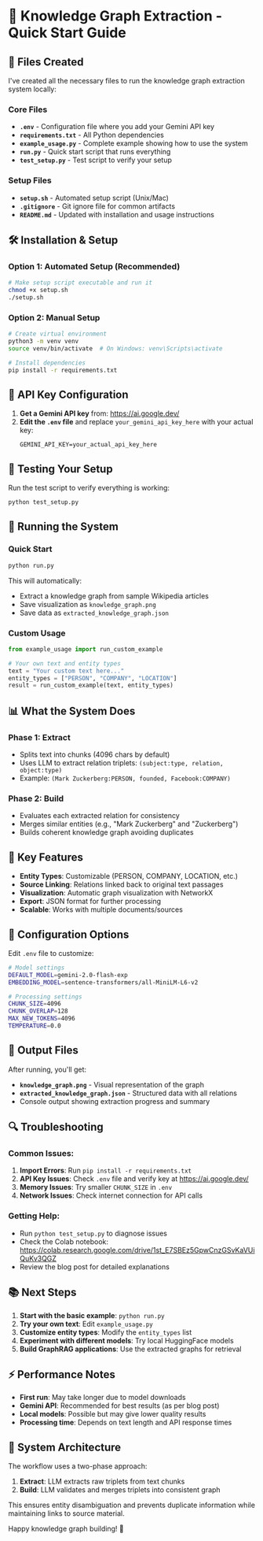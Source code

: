 # 🚀 Knowledge Graph Extraction - Quick Start Guide

## 📁 Files Created

I've created all the necessary files to run the knowledge graph extraction system locally:

### Core Files
- **`.env`** - Configuration file where you add your Gemini API key
- **`requirements.txt`** - All Python dependencies 
- **`example_usage.py`** - Complete example showing how to use the system
- **`run.py`** - Quick start script that runs everything
- **`test_setup.py`** - Test script to verify your setup

### Setup Files
- **`setup.sh`** - Automated setup script (Unix/Mac)
- **`.gitignore`** - Git ignore file for common artifacts
- **`README.md`** - Updated with installation and usage instructions

## 🛠️ Installation & Setup

### Option 1: Automated Setup (Recommended)
```bash
# Make setup script executable and run it
chmod +x setup.sh
./setup.sh
```

### Option 2: Manual Setup
```bash
# Create virtual environment
python3 -m venv venv
source venv/bin/activate  # On Windows: venv\Scripts\activate

# Install dependencies
pip install -r requirements.txt
```

## 🔑 API Key Configuration

1. **Get a Gemini API key** from: https://ai.google.dev/
2. **Edit the `.env` file** and replace `your_gemini_api_key_here` with your actual key:
   ```
   GEMINI_API_KEY=your_actual_api_key_here
   ```

## 🧪 Testing Your Setup

Run the test script to verify everything is working:
```bash
python test_setup.py
```

## 🚀 Running the System

### Quick Start
```bash
python run.py
```
This will automatically:
- Extract a knowledge graph from sample Wikipedia articles
- Save visualization as `knowledge_graph.png`
- Save data as `extracted_knowledge_graph.json`

### Custom Usage
```python
from example_usage import run_custom_example

# Your own text and entity types
text = "Your custom text here..."
entity_types = ["PERSON", "COMPANY", "LOCATION"]
result = run_custom_example(text, entity_types)
```

## 📊 What the System Does

### Phase 1: Extract
- Splits text into chunks (4096 chars by default)
- Uses LLM to extract relation triplets: `(subject:type, relation, object:type)`
- Example: `(Mark Zuckerberg:PERSON, founded, Facebook:COMPANY)`

### Phase 2: Build  
- Evaluates each extracted relation for consistency
- Merges similar entities (e.g., "Mark Zuckerberg" and "Zuckerberg")
- Builds coherent knowledge graph avoiding duplicates

## 🎯 Key Features

- **Entity Types**: Customizable (PERSON, COMPANY, LOCATION, etc.)
- **Source Linking**: Relations linked back to original text passages
- **Visualization**: Automatic graph visualization with NetworkX
- **Export**: JSON format for further processing
- **Scalable**: Works with multiple documents/sources

## 🔧 Configuration Options

Edit `.env` file to customize:
```bash
# Model settings
DEFAULT_MODEL=gemini-2.0-flash-exp
EMBEDDING_MODEL=sentence-transformers/all-MiniLM-L6-v2

# Processing settings  
CHUNK_SIZE=4096
CHUNK_OVERLAP=128
MAX_NEW_TOKENS=4096
TEMPERATURE=0.0
```

## 🎨 Output Files

After running, you'll get:
- **`knowledge_graph.png`** - Visual representation of the graph
- **`extracted_knowledge_graph.json`** - Structured data with all relations
- Console output showing extraction progress and summary

## 🔍 Troubleshooting

### Common Issues:

1. **Import Errors**: Run `pip install -r requirements.txt`
2. **API Key Issues**: Check `.env` file and verify key at https://ai.google.dev/
3. **Memory Issues**: Try smaller `CHUNK_SIZE` in `.env`
4. **Network Issues**: Check internet connection for API calls

### Getting Help:
- Run `python test_setup.py` to diagnose issues
- Check the Colab notebook: https://colab.research.google.com/drive/1st_E7SBEz5GpwCnzGSvKaVUiQuKv3QGZ
- Review the blog post for detailed explanations

## 📚 Next Steps

1. **Start with the basic example**: `python run.py`
2. **Try your own text**: Edit `example_usage.py` 
3. **Customize entity types**: Modify the `entity_types` list
4. **Experiment with different models**: Try local HuggingFace models
5. **Build GraphRAG applications**: Use the extracted graphs for retrieval

## ⚡ Performance Notes

- **First run**: May take longer due to model downloads
- **Gemini API**: Recommended for best results (as per blog post)
- **Local models**: Possible but may give lower quality results
- **Processing time**: Depends on text length and API response times

## 🌟 System Architecture

The workflow uses a two-phase approach:
1. **Extract**: LLM extracts raw triplets from text chunks
2. **Build**: LLM validates and merges triplets into consistent graph

This ensures entity disambiguation and prevents duplicate information while maintaining links to source material.

Happy knowledge graph building! 🎉
